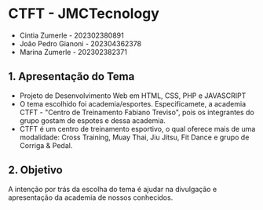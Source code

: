 # CTFT - JMCTecnology

 - Cintia Zumerle - 202302380891
 - João Pedro Gianoni - 202304362378
 -  Marina Zumerle - 202302382371

## 1. Apresentação do Tema

- Projeto de Desenvolvimento Web em HTML, CSS, PHP e JAVASCRIPT
- O tema escolhido foi academia/esportes. Especificamete, a academia CTFT - "Centro de Treinamento Fabiano Treviso", pois  os integrantes do grupo gostam de espotes e dessa academia.
- CTFT é um centro de treinamento esportivo, o qual oferece mais de uma modalidade: Cross Training, Muay Thai, Jiu Jitsu, Fit Dance e grupo de Corriga & Pedal.
    
## 2. Objetivo

 A intenção por trás da escolha do tema é ajudar na divulgação e apresentação da academia de nossos conhecidos.


